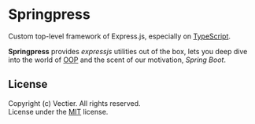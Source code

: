 # Springpress

Custom top-level framework of Express.js, especially on [TypeScript](https://github.com/microsoft/TypeScript).

**Springpress** provides *expressjs* utilities out of the box, lets you deep dive into the world of [OOP](https://developer.mozilla.org/en-US/docs/Learn/JavaScript/Objects/Object-oriented_programming) and the scent of our motivation, *Spring Boot*.

## License

Copyright (c) Vectier. All rights reserved.  
License under the [MIT](https://github.com/riflowth/nextpress/blob/main/LICENSE) license.
